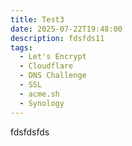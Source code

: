 ```yaml
---
title: Test3
date: 2025-07-22T19:48:00
description: fdsfds11
tags:
  - Let's Encrypt
  - Cloudflare
  - DNS Challenge
  - SSL
  - acme.sh
  - Synology
---
```


fdsfdsfds
